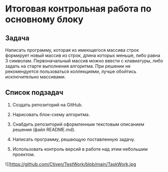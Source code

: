 # Итоговая контрольная работа по основному блоку
## Задача
Написать программу, которая из имеющегося массива строк формирует новый массив из строк, длина которых меньше, либо равна 3 символам. Первоначальный массив можно ввести с клавиатуры, либо задать на старте выполнения алгоритма. При решении не рекомендуется пользоваться коллекциями, лучше обойтись исключительно массивами.

## Список подзадач
1. Создать репозиторий на GitHub.

2. Нарисовать блок-схему алгоритма.

3. Снабдить репозиторий оформленным текстовым описанием решения (файл README.md).

4. Написать программу, решающую поставленную задачу.

5. Использовать контроль версий в работе над этим небольшим проектом.

![]https://github.com/Ctiven/TestWork/blob/main/TaskWork.jpg
